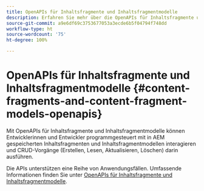 ```yaml
---
title: OpenAPIs für Inhaltsfragmente und Inhaltsfragmentmodelle
description: Erfahren Sie mehr über die OpenAPIs für Inhaltsfragmente und Inhaltsfragmentmodelle.
source-git-commit: a9e6df69c3753677053a3ecde6b5f04794f748dd
workflow-type: ht
source-wordcount: '75'
ht-degree: 100%

---
```


# OpenAPIs für Inhaltsfragmente und Inhaltsfragmentmodelle {#content-fragments-and-content-fragment-models-openapis}

Mit OpenAPIs für Inhaltsfragmente und Inhaltsfragmentmodelle können Entwicklerinnen und Entwickler programmgesteuert mit in AEM gespeicherten Inhaltsfragmenten und Inhaltsfragmentmodellen interagieren und CRUD-Vorgänge (Erstellen, Lesen, Aktualisieren, Löschen) darin ausführen.

Die APIs unterstützen eine Reihe von Anwendungsfällen. Umfassende Informationen finden Sie unter [OpenAPIs für Inhaltsfragmente und Inhaltsfragmentmodelle](https://developer.adobe.com/experience-cloud/experience-manager-apis/api/stable/sites/?lang=de).
